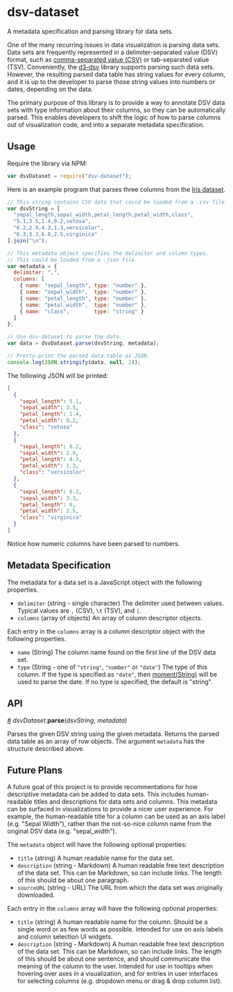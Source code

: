 # dsv-dataset
A metadata specification and parsing library for data sets.

One of the many recurring issues in data visualization is parsing data sets. Data sets are frequently represented in a delimiter-separated value (DSV) format, such as [comma-separated value (CSV)](https://en.wikipedia.org/wiki/Comma-separated_values) or tab-separated value (TSV). Conveniently, the [d3-dsv](https://github.com/d3/d3-dsv) library supports parsing such data sets. However, the resulting parsed data table has string values for every column, and it is up to the developer to parse those string values into numbers or dates, depending on the data.

The primary purpose of this library is to provide a way to annotate DSV data sets with type information about their columns, so they can be automatically parsed. This enables developers to shift the logic of how to parse columns out of visualization code, and into a separate metadata specification.

## Usage
Require the library via NPM:

```javascript
var dsvDataset = require("dsv-dataset");
```

Here is an example program that parses three columns from the [Iris dataset](https://archive.ics.uci.edu/ml/datasets/Iris).

```javascript
// This string contains CSV data that could be loaded from a .csv file.
var dsvString = [
  "sepal_length,sepal_width,petal_length,petal_width,class",
  "5.1,3.5,1.4,0.2,setosa",
  "6.2,2.9,4.3,1.3,versicolor",
  "6.3,3.3,6.0,2.5,virginica"
].join("\n");

// This metadata object specifies the delimiter and column types.
// This could be loaded from a .json file.
var metadata = {
  delimiter: ",",
  columns: [
    { name: "sepal_length", type: "number" },
    { name: "sepal_width",  type: "number" },
    { name: "petal_length", type: "number" },
    { name: "petal_width",  type: "number" },
    { name: "class",        type: "string" }
  ]
};

// Use dsv-dataset to parse the data.
var data = dsvDataset.parse(dsvString, metadata);

// Pretty-print the parsed data table as JSON.
console.log(JSON.stringify(data, null, 2));
```
The following JSON will be printed:
```json
[
  {
    "sepal_length": 5.1,
    "sepal_width": 3.5,
    "petal_length": 1.4,
    "petal_width": 0.2,
    "class": "setosa"
  },
  {
    "sepal_length": 6.2,
    "sepal_width": 2.9,
    "petal_length": 4.3,
    "petal_width": 1.3,
    "class": "versicolor"
  },
  {
    "sepal_length": 6.3,
    "sepal_width": 3.3,
    "petal_length": 6,
    "petal_width": 2.5,
    "class": "virginica"
  }
]
```
Notice how numeric columns have been parsed to numbers.

## Metadata Specification

The metadata for a data set is a JavaScript object with the following properties.

 * `delimiter` (string - single character) The delimiter used between values. Typical values are `,` (CSV), `\t` (TSV), and `|`.
 * `columns` (array of objects) An array of column descriptor objects.

Each entry in the `columns` array is a column descriptor object with the following properties.

 * `name` (String) The column name found on the first line of the DSV data set.
 * `type` (String - one of `"string"`, `"number"` or `"date"`) The type of this column. If the type is specified as `"date"`, then [moment(String)](http://momentjs.com/docs/#/parsing/string/) will be used to parse the date. If no type is specified, the default is "string".
## API

<a name="parse" href="#parse">#</a> <i>dsvDataset</i>.<b>parse</b>(<i>dsvString</i>, <i>metadata</i>)

Parses the given DSV string using the given metadata. Returns the parsed data table as an array of row objects. The argument `metadata` has the structure described above.

## Future Plans

A future goal of this project is to provide recommentations for how descriptive metadata can be added to data sets. This includes human-readable titles and descriptions for data sets and columns. This metadata can be surfaced in visualizations to provide a nicer user experience. For example, the human-readable title for a column can be used as an axis label (e.g. "Sepal Width"), rather than the not-so-nice column name from the original DSV data (e.g. "sepal_width").

The `metadata` object will have the following optional properties:

 * `title` (string) A human readable name for the data set.
 * `description` (string - Markdown) A human readable free text description of the data set. This can be Markdown, so can include links. The length of this should be about one paragraph.
 * `sourceURL` (string - URL) The URL from which the data set was originally downloaded.

Each entry in the `columns` array will have the following optional properties:

 * `title` (string) A human readable name for the column. Should be a single word or as few words as possible. Intended for use on axis labels and column selection UI widgets.
 * `description` (string - Markdown) A human readable free text description of the data set. This can be Markdown, so can include links. The length of this should be about one sentence, and should communicate the meaning of the column to the user. Intended for use in tooltips when hovering over axes in a visualization, and for entries in user interfaces for selecting columns (e.g. dropdown menu or drag & drop column list).
